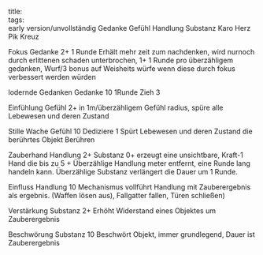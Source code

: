 title:   
tags:   
early version/unvollständig
Gedanke		Gefühl		Handlung	Substanz
Karo		Herz		Pik			Kreuz

Fokus
Gedanke 2+
1 Runde
Erhält mehr zeit zum nachdenken, wird nurnoch durch erlittenen schaden unterbrochen, 1+ 1 Runde pro überzähligem gedanken,
Wurf/3 bonus auf Weisheits würfe wenn diese durch fokus verbessert werden würden

lodernde Gedanken
Gedanke 10
1Runde
Zieh 3

Einfühlung
Gefühl 2+
in 1m/überzähligem Gefühl radius, spüre alle Lebewesen und deren Zustand

Stille Wache
Gefühl 10
Dediziere 1
Spürt Lebewesen und deren Zustand die berührtes Objekt Berühren

Zauberhand
Handlung 2+ Substanz 0+
erzeugt eine unsichtbare, Kraft-1 Hand die bis zu 5 + Überzählige Handlung meter entfernt, eine Runde lang handeln kann. Überzählige Substanz verlängert die Dauer um 1 Runde.

Einfluss
Handlung 10
Mechanismus vollführt Handlung mit Zauberergebnis als ergebnis. (Waffen lösen aus), Fallgatter fallen, Türen schließen)

Verstärkung
Substanz 2+
Erhöht Widerstand eines Objektes um Zauberergebnis

Beschwörung
Substanz 10
Beschwört Objekt, immer grundlegend, Dauer ist Zauberergebnis


